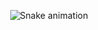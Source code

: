 <div align="center"> 
 
  ![Snake animation](https://github.com/JohanFZX/JohanFZX/blob/output/github-contribution-grid-snake.svg)
 
</div>
